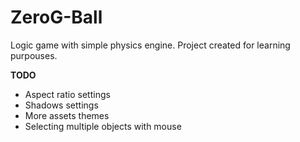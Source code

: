 # ZeroG-Ball
Logic game with simple physics engine.
Project created for learning purpouses.

<b>TODO</b>
<ul>
	<li>Aspect ratio settings</li>
	<li>Shadows settings</li>
	<li>More assets themes</li>
	<li>Selecting multiple objects with mouse</li>
</ul>
